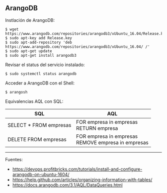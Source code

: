 ## ArangoDB

Instlación de ArangoDB:

    $ wget https://www.arangodb.com/repositories/arangodb3/xUbuntu_16.04/Release.key
    $ sudo apt-key add Release.key
    $ sudo apt-add-repository 'deb https://www.arangodb.com/repositories/arangodb3/xUbuntu_16.04/ /'
    $ sudo apt-get update
    $ sudo apt-get install arangodb3

Revisar el status del servicio instalado:

    $ sudo systemctl status arangodb

Acceder a ArangoDB con el Shell:

    $ arangosh

Equivalencias AQL con SQL:

| SQL  | AQL |
| ---- |---- |
| SELECT * FROM empresas      | FOR empresa in empresas <br>RETURN empresa |
| DELETE FROM empresas      | FOR empresa in empresas <br>REMOVE empresa in empresas |

---

Fuentes:

+ https://devops.profitbricks.com/tutorials/install-and-configure-arangodb-on-ubuntu-1604/
+ https://help.github.com/articles/organizing-information-with-tables/
+ https://docs.arangodb.com/3.1/AQL/DataQueries.html